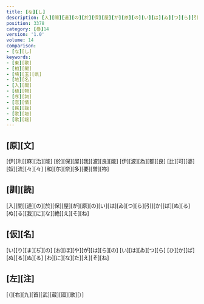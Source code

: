 ```yaml
---
title: [な][し]
description: [入][間][道][の][於][保][屋][が][原][の][い][は][ゐ][つ][ら][引][か][ば][ぬ][る][ぬ][る][我][に][な][絶][え][そ][ね]
position: 3378
category: [巻]14
version: '1.0'
volume: 14
comparison:
- [な][し]
keywords:
- [東][歌]
- [相][聞]
- [埼][玉][県]
- [地][名]
- [入][間]
- [植][物]
- [序][詞]
- [恋][情]
- [民][謡]
- [歌][垣]
- [歌][謡]
---
```


## [原][文]

[伊][利][麻][治][能] [於][保][屋][我][波][良][能] [伊][波][為][都][良] [比][可][婆][奴][流][々][々] [和][尓][奈][多][要][曽][祢]

## [訓][読]

[入][間][道][の][於][保][屋][が][原][の][い][は][ゐ][つ][ら][引][か][ば][ぬ][る][ぬ][る][我][に][な][絶][え][そ][ね]

## [仮][名]

[い][り][ま][ぢ][の] [お][ほ][や][が][は][ら][の] [い][は][ゐ][つ][ら] [ひ][か][ば][ぬ][る][ぬ][る] [わ][に][な][た][え][そ][ね]

## [左][注]

[（][右][九][首][武][蔵][國][歌][）]
